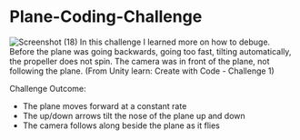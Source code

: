 # Plane-Coding-Challenge 
![Screenshot (18)](https://github.com/Wintersongtopaz/Plane-Coding-Challenge/assets/144738996/0c42b74d-228d-4b50-8f79-483054de7564)
In this challenge I learned more on how to debuge. Before the plane was going backwards, going too fast, tilting automatically, the propeller does not spin. The camera was in front of the plane, not following the plane. (From Unity learn: Create with Code - Challenge 1) 

Challenge Outcome:
- The plane moves forward at a constant rate
- The up/down arrows tilt the nose of the plane up and down
- The camera follows along beside the plane as it flies
